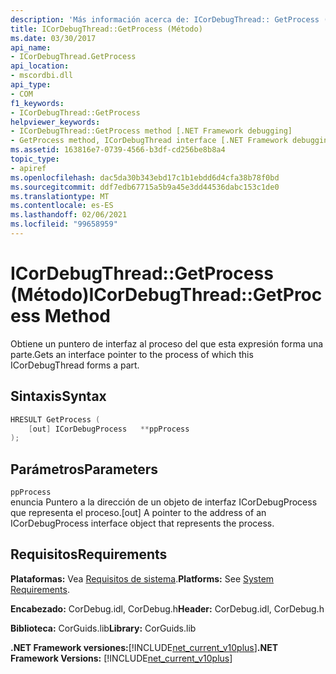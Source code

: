 ```yaml
---
description: 'Más información acerca de: ICorDebugThread:: GetProcess (método)'
title: ICorDebugThread::GetProcess (Método)
ms.date: 03/30/2017
api_name:
- ICorDebugThread.GetProcess
api_location:
- mscordbi.dll
api_type:
- COM
f1_keywords:
- ICorDebugThread::GetProcess
helpviewer_keywords:
- ICorDebugThread::GetProcess method [.NET Framework debugging]
- GetProcess method, ICorDebugThread interface [.NET Framework debugging]
ms.assetid: 163816e7-0739-4566-b3df-cd256be8b8a4
topic_type:
- apiref
ms.openlocfilehash: dac5da30b343ebd17c1b1ebdd6d4cfa38b78f0bd
ms.sourcegitcommit: ddf7edb67715a5b9a45e3dd44536dabc153c1de0
ms.translationtype: MT
ms.contentlocale: es-ES
ms.lasthandoff: 02/06/2021
ms.locfileid: "99658959"
---
```

# <a name="icordebugthreadgetprocess-method"></a><span data-ttu-id="0a7f6-103">ICorDebugThread::GetProcess (Método)</span><span class="sxs-lookup"><span data-stu-id="0a7f6-103">ICorDebugThread::GetProcess Method</span></span>

<span data-ttu-id="0a7f6-104">Obtiene un puntero de interfaz al proceso del que esta expresión forma una parte.</span><span class="sxs-lookup"><span data-stu-id="0a7f6-104">Gets an interface pointer to the process of which this ICorDebugThread forms a part.</span></span>  
  
## <a name="syntax"></a><span data-ttu-id="0a7f6-105">Sintaxis</span><span class="sxs-lookup"><span data-stu-id="0a7f6-105">Syntax</span></span>  
  
```cpp  
HRESULT GetProcess (  
    [out] ICorDebugProcess   **ppProcess  
);  
```  
  
## <a name="parameters"></a><span data-ttu-id="0a7f6-106">Parámetros</span><span class="sxs-lookup"><span data-stu-id="0a7f6-106">Parameters</span></span>  

 `ppProcess`  
 <span data-ttu-id="0a7f6-107">enuncia Puntero a la dirección de un objeto de interfaz ICorDebugProcess que representa el proceso.</span><span class="sxs-lookup"><span data-stu-id="0a7f6-107">[out] A pointer to the address of an ICorDebugProcess interface object that represents the process.</span></span>  
  
## <a name="requirements"></a><span data-ttu-id="0a7f6-108">Requisitos</span><span class="sxs-lookup"><span data-stu-id="0a7f6-108">Requirements</span></span>  

 <span data-ttu-id="0a7f6-109">**Plataformas:** Vea [Requisitos de sistema](../../get-started/system-requirements.md).</span><span class="sxs-lookup"><span data-stu-id="0a7f6-109">**Platforms:** See [System Requirements](../../get-started/system-requirements.md).</span></span>  
  
 <span data-ttu-id="0a7f6-110">**Encabezado:** CorDebug.idl, CorDebug.h</span><span class="sxs-lookup"><span data-stu-id="0a7f6-110">**Header:** CorDebug.idl, CorDebug.h</span></span>  
  
 <span data-ttu-id="0a7f6-111">**Biblioteca:** CorGuids.lib</span><span class="sxs-lookup"><span data-stu-id="0a7f6-111">**Library:** CorGuids.lib</span></span>  
  
 <span data-ttu-id="0a7f6-112">**.NET Framework versiones:**[!INCLUDE[net_current_v10plus](../../../../includes/net-current-v10plus-md.md)]</span><span class="sxs-lookup"><span data-stu-id="0a7f6-112">**.NET Framework Versions:** [!INCLUDE[net_current_v10plus](../../../../includes/net-current-v10plus-md.md)]</span></span>
